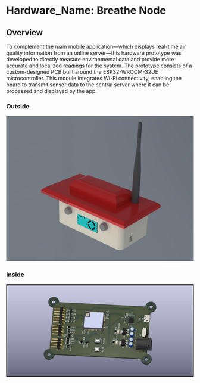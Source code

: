 # Hardware_Name: Breathe Node
## Overview
To complement the main mobile application—which displays real-time air quality information from an online server—this hardware prototype was developed to directly measure environmental data and provide more accurate and localized readings for the system.
The prototype consists of a custom-designed PCB built around the ESP32-WROOM-32UE microcontroller.
This module integrates Wi-Fi connectivity, enabling the board to transmit sensor data to the central server where it can be processed and displayed by the app.
### Outside
![Case Breathe Node](Breathe_Node_0.jpeg)
### Inside
![Case Breathe Node](Air_sensor_0.jpg)
